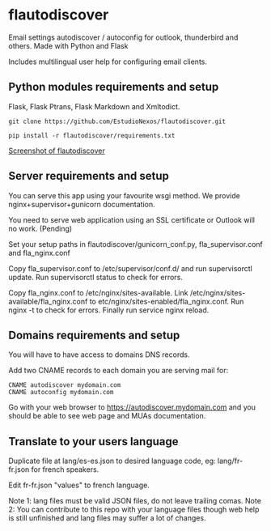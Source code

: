# flautodiscover
Email settings autodiscover / autoconfig for outlook, thunderbird and others. Made with Python and Flask

Includes multilingual user help for configuring email clients.

## Python modules requirements and setup

Flask, Flask Ptrans, Flask Markdown and Xmltodict.

```git clone https://github.com/EstudioNexos/flautodiscover.git```

```pip install -r flautodiscover/requirements.txt```

[Screenshot of flautodiscover](/master/screenshot.jpg)

## Server requirements and setup

You can serve this app using your favourite wsgi method. We provide nginx+supervisor+gunicorn documentation.

You need to serve web application using an SSL certificate or Outlook will no work. (Pending)

Set your setup paths in flautodiscover/gunicorn_conf.py, fla_supervisor.conf and fla_nginx.conf

Copy fla_supervisor.conf to /etc/supervisor/conf.d/ and run supervisorctl update. Run supervisorctl status to check for errors.

Copy fla_nginx.conf to /etc/nginx/sites-available. Link /etc/nginx/sites-available/fla_nginx.conf to etc/nginx/sites-enabled/fla_nginx.conf. Run nginx -t to check for errors. Finally run service nginx reload.

## Domains requirements and setup

You will have to have access to domains DNS records.

Add two CNAME records to each domain you are serving mail for:

```
CNAME autodiscover mydomain.com
CNAME autoconfig mydomain.com
```
Go with your web browser to https://autodiscover.mydomain.com and you should be able to see web page and MUAs documentation.

## Translate to your users language

Duplicate file at lang/es-es.json to desired language code, eg: lang/fr-fr.json for french speakers.

Edit fr-fr.json "values" to french language.

Note 1: lang files must be valid JSON files, do not leave trailing comas.
Note 2: You can contribute to this repo with your language files though web help is still unfinished and lang files may suffer a lot of changes.


